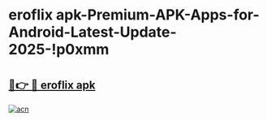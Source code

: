 # eroflix apk-Premium-APK-Apps-for-Android-Latest-Update-2025-!p0xmm

# <h2><a href="https://googleone.com">🔗👉 🔴 eroflix apk</a></h2>

[![acn](https://github.com/user-attachments/assets/0f9c940e-d8b0-45ae-aac7-cd30a18b3e1c)](https://googleone.com)

